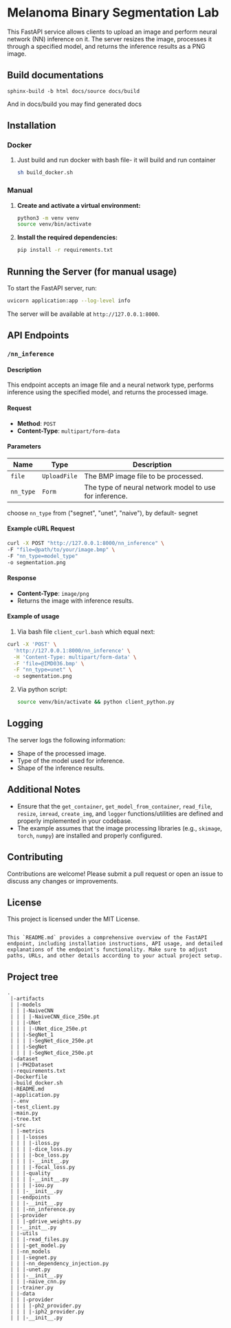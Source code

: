 # Melanoma Binary Segmentation Lab
 
This FastAPI service allows clients to upload an image and perform neural network (NN) inference on it. The server resizes the image, processes it through a specified model, and returns the inference results as a PNG image.  

## Build documentations

`sphinx-build -b html docs/source docs/build`

And in docs/build you may find generated docs

## Installation  
### Docker
1. Just build and run docker with bash file- it will build and run container
    ```bash
    sh build_docker.sh
    ```

### Manual
1. **Create and activate a virtual environment:**  
    ```bash  
    python3 -m venv venv  
    source venv/bin/activate  
    ```  
   
2. **Install the required dependencies:**  
    ```bash  
    pip install -r requirements.txt  
    ```  
   
## Running the Server  (for manual usage)
   
To start the FastAPI server, run:  
```bash  
uvicorn application:app --log-level info  
```  
   
The server will be available at `http://127.0.0.1:8000`.  
   
## API Endpoints  
   
### `/nn_inference`  
   
#### Description  
   
This endpoint accepts an image file and a neural network type, performs inference using the specified model, and returns the processed image.  
   
#### Request  
   
- **Method**: `POST`  
- **Content-Type**: `multipart/form-data`  
   
#### Parameters  
   
| Name     | Type       | Description                      |  
|----------|------------|----------------------------------|  
| `file`   | `UploadFile` | The BMP image file to be processed. |  
| `nn_type` | `Form`      | The type of neural network model to use for inference. |  

choose `nn_type` from ("segnet", "unet", "naive"), by default- segnet
   
#### Example cURL Request  
   
```bash  
curl -X POST "http://127.0.0.1:8000/nn_inference" \  
-F "file=@path/to/your/image.bmp" \  
-F "nn_type=model_type"
-o segmentation.png
```  
   
#### Response  
   
- **Content-Type**: `image/png`  
- Returns the image with inference results.  

#### Example of usage
1. Via bash file `client_curl.bash` which equal next:
```bash
curl -X 'POST' \
  'http://127.0.0.1:8000/nn_inference' \
  -H 'Content-Type: multipart/form-data' \
  -F 'file=@IMD036.bmp' \
  -F "nn_type=unet" \
  -o segmentation.png
```

2. Via python script:
    ```bash
    source venv/bin/activate && python client_python.py
    ```
   
## Logging  
   
The server logs the following information:  
- Shape of the processed image.  
- Type of the model used for inference.  
- Shape of the inference results.  
   
## Additional Notes  
   
- Ensure that the `get_container`, `get_model_from_container`, `read_file`, `resize`, `imread`, `create_img`, and `logger` functions/utilities are defined and properly implemented in your codebase.  
- The example assumes that the image processing libraries (e.g., `skimage`, `torch`, `numpy`) are installed and properly configured.  
   
## Contributing  
   
Contributions are welcome! Please submit a pull request or open an issue to discuss any changes or improvements.  
   
## License  
   
This project is licensed under the MIT License.  
```  
   
This `README.md` provides a comprehensive overview of the FastAPI endpoint, including installation instructions, API usage, and detailed explanations of the endpoint's functionality. Make sure to adjust paths, URLs, and other details according to your actual project setup.
```

## Project tree

```
.
 |-artifacts
 | |-models
 | | |-NaiveCNN
 | | | |-NaiveCNN_dice_250e.pt
 | | |-UNet
 | | | |-UNet_dice_250e.pt
 | | |-SegNet_1
 | | | |-SegNet_dice_250e.pt
 | | |-SegNet
 | | | |-SegNet_dice_250e.pt
 |-dataset
 | |-PH2Dataset
 |-requirements.txt
 |-Dockerfile
 |-build_docker.sh
 |-README.md
 |-application.py
 |-.env
 |-test_client.py
 |-main.py
 |-tree.txt
 |-src
 | |-metrics
 | | |-losses
 | | | |-iloss.py
 | | | |-dice_loss.py
 | | | |-bce_loss.py
 | | | |-__init__.py
 | | | |-focal_loss.py
 | | |-quality
 | | | |-__init__.py
 | | | |-iou.py
 | | |-__init__.py
 | |-endpoints
 | | |-__init__.py
 | | |-nn_inference.py
 | |-provider
 | | |-gdrive_weights.py
 | |-__init__.py
 | |-utils
 | | |-read_files.py
 | | |-get_model.py
 | |-nn_models
 | | |-segnet.py
 | | |-nn_dependency_injection.py
 | | |-unet.py
 | | |-__init__.py
 | | |-naive_cnn.py
 | |-trainer.py
 | |-data
 | | |-provider
 | | | |-ph2_provider.py
 | | | |-iph2_provider.py
 | | |-__init__.py
```